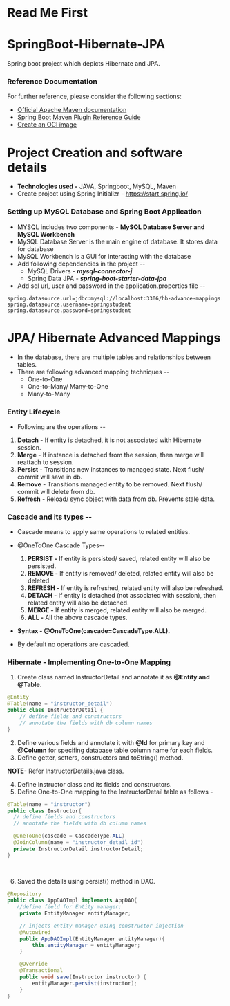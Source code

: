 # Read Me First

# SpringBoot-Hibernate-JPA
Spring boot project which depicts Hibernate and JPA.

### Reference Documentation
For further reference, please consider the following sections:

* [Official Apache Maven documentation](https://maven.apache.org/guides/index.html)
* [Spring Boot Maven Plugin Reference Guide](https://docs.spring.io/spring-boot/docs/3.2.1/maven-plugin/reference/html/)
* [Create an OCI image](https://docs.spring.io/spring-boot/docs/3.2.1/maven-plugin/reference/html/#build-image)

# Project Creation and software details 
* **Technologies used -** JAVA, Springboot, MySQL, Maven
* Create project using Spring Initializr - https://start.spring.io/


### Setting up MySQL Database and Spring Boot Application

* MYSQL includes two components - **MySQL Database Server and MySQL Workbench**
* MySQL Database Server is the main engine of database. It stores data for database
* MySQL Workbench is a GUI for interacting with the database
* Add following dependencies in the project --
  * MySQL Drivers - **_mysql-connector-j_**
  * Spring Data JPA - **_spring-boot-starter-data-jpa_**
* Add sql url, user and password in the application.properties file --
```properties
spring.datasource.url=jdbc:mysql://localhost:3306/hb-advance-mappings
spring.datasource.username=springstudent
spring.datasource.password=springstudent
```


# JPA/ Hibernate Advanced Mappings
* In the database, there are multiple tables and relationships between tables.
* There are following advanced mapping techniques --
    * One-to-One
    * One-to-Many/ Many-to-One
    * Many-to-Many

### Entity Lifecycle
* Following are the operations --
1. **Detach** - If entity is detached, it is not associated with Hibernate session.
2. **Merge** - If instance is detached from the session, then merge will reattach to session.
3. **Persist** - Transitions new instances to managed state. Next flush/ commit will save in db.
4. **Remove** - Transitions managed entity to be removed. Next flush/ commit will delete from db.
5. **Refresh** - Reload/ sync object with data from db. Prevents stale data.

### Cascade and its types --
* Cascade means to apply same operations to related entities.
* @OneToOne Cascade Types--
    1. **PERSIST -** If entity is persisted/ saved, related entity will also be persisted.
    2. **REMOVE -** If entity is removed/ deleted, related entity will also be deleted.
    3. **REFRESH -** If entity is refreshed, related entity will also be refreshed.
    4. **DETACH -** If entity is detached (not associated with session), then related entity will also be detached.
    5. **MERGE -** If entity is merged, related entity will also be merged.
    6. **ALL -** All the above cascade types.



* **Syntax - @OneToOne(cascade=CascadeType.ALL).**
* By default no operations are cascaded. 

### Hibernate - Implementing One-to-One Mapping

1. Create class named InstructorDetail and annotate it as **@Entity and @Table**.
```java
@Entity
@Table(name = "instructor_detail")
public class InstructorDetail {
    // define fields and constructors
    // annotate the fields with db column names
}
```
2. Define various fields and annotate it with **@Id** for primary key and **@Column** for specifing database table column name for each fields.
3. Define getter, setters, constructors and toString() method.

**NOTE-** Refer InstructorDetails.java class.

4. Define Instructor class and its fields and constructors.
5. Define One-to-One mapping to the InstructorDetail table as follows -
```java
@Table(name = "instructor")
public class Instructor{
  // define fields and constructors
  // annotate the fields with db column names

  @OneToOne(cascade = CascadeType.ALL)
  @JoinColumn(name = "instructor_detail_id")
  private InstructorDetail instructorDetail;
}
   
    
```
6. Saved the details using persist() method in DAO.
```java
@Repository
public class AppDAOImpl implements AppDAO{
   //define field for Entity manager;
    private EntityManager entityManager;

    // injects entity manager using constructor injection
    @Autowired
    public AppDAOImpl(EntityManager entityManager){
        this.entityManager = entityManager;
    }

    @Override
    @Transactional
    public void save(Instructor instructor) {
        entityManager.persist(instructor);
    }
}

```
